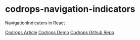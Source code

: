# codrops-navigation-indicators
NavigationIndicators in React

[Codrops Article](https://tympanus.net/codrops/2016/09/02/inspiration-navigation-indicators/)
[Codrops Demo](https://tympanus.net/Development/NavigationIndicators/)
[Codrops Github Repo](https://github.com/codrops/NavigationIndicators)

